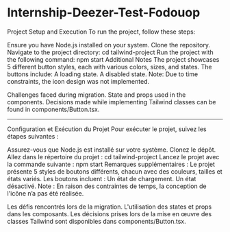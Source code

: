 # Internship-Deezer-Test-Fodouop

Project Setup and Execution
To run the project, follow these steps:

Ensure you have Node.js installed on your system.
Clone the repository.
Navigate to the project directory: cd tailwind-project
Run the project with the following command: npm start
Additional Notes
The project showcases 5 different button styles, each with various colors, sizes, and states.
The buttons include:
A loading state.
A disabled state.
Note: Due to time constraints, the icon design was not implemented.

Challenges faced during migration.
State and props used in the components.
Decisions made while implementing Tailwind classes can be found in components/Button.tsx.

---

Configuration et Exécution du Projet
Pour exécuter le projet, suivez les étapes suivantes :

Assurez-vous que Node.js est installé sur votre système.
Clonez le dépôt.
Allez dans le répertoire du projet : cd tailwind-project
Lancez le projet avec la commande suivante : npm start
Remarques supplémentaires :
Le projet présente 5 styles de boutons différents, chacun avec des couleurs, tailles et états variés.
Les boutons incluent :
Un état de chargement.
Un état désactivé.
Note : En raison des contraintes de temps, la conception de l'icône n’a pas été réalisée.

Les défis rencontrés lors de la migration.
L'utilisation des states et props dans les composants.
Les décisions prises lors de la mise en œuvre des classes Tailwind sont disponibles dans components/Button.tsx.
